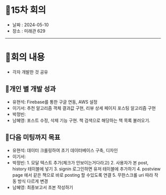 # 📍15차 회의
  + 날짜 : 2024-05-10
  + 장소 : 미래관 629

---

# 📍회의 내용
+ 각자 개발한 것 공유

## 📍개인 별 개발 성과 
+ 유현석: Firebase를 통한 구글 연동, AWS 설정
+ 이기서: 추천 알고리즘 객체 결과값 구현, 리뷰 상세 페이지 포스팅 알고리즘 구현
+ 박정빈: 
+ 남혜영: 포스트 수정, 삭제 기능 구현. 책 검색으로 해당하는 책 목록 불러오기.

## 📍다음 미팅까지 목표
+ 유현석: 데이터 크롤링하여 초기 데이터베이스 구축, 디자인
+ 이기서: 
+ 박정빈:  1. 모달 텍스트 추가(체크가 안보이는거다라고) 2. 사용자가 본 post, history 테이블에 넣기 3. signin 로그인하면 유저 테이블에 추가하기 4. postview page 에서 같은 책으로 바로 posting 할 수있도록 연결 5. 무한스크롤 uri 따라 작동 방식 다르게 변경
+ 남혜영: 최종보고서 초본 작성하기
